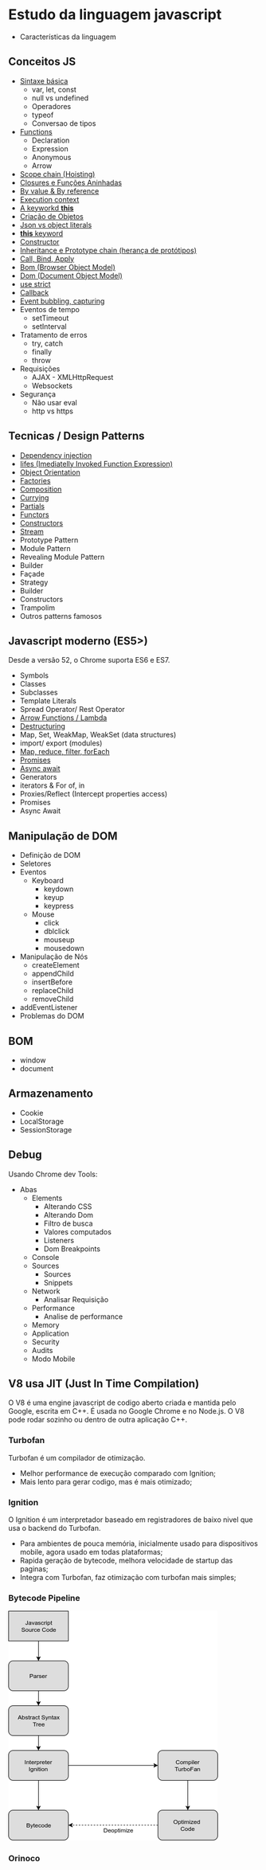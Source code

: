 # Estudo da linguagem javascript

* Características da linguagem

## Conceitos JS

* [Sintaxe básica](content/basic_syntax.md)
  * var, let, const
  * null vs undefined
  * Operadores
  * typeof
  * Conversao de tipos
* [Functions](content/functions.md) 
  * Declaration
  * Expression
  * Anonymous
  * Arrow
* [Scope chain (Hoisting)](content/hoisting.md)
* [Closures e Funções Aninhadas](content/closures.md)
* [By value & By reference](content/byvalue_byreference.md)
* [Execution context](content/execution_context.md)
* [A keyworkd **this**](content/this_keyword.md)
* [Criação de Objetos](content/object_creation.md)
* [Json vs object literals](content/json_vs_object_literals.md)
* [**this** keyword](content/this_keyword.md)
* [Constructor](content/constructor.md)
* [Inheritance e Prototype chain (herança de protótipos)](content/inheritance.md)
* [Call, Bind, Apply](content/call_bind_apply.md)
* [Bom (Browser Object Model)](content/bom.md)
* [Dom (Document Object Model)](content/dom.md)
* [use strict](content/use_strict.md)
* [Callback](content/callback.md)
* [Event bubbling, capturing](content/event_bubbling_capturing.md)
* Eventos de tempo
  * setTimeout
  * setInterval
* Tratamento de erros
  * try, catch
  * finally 
  * throw
* Requisições
  * AJAX - XMLHttpRequest
  * Websockets
* Segurança
  * Não usar eval
  * http vs https

## Tecnicas / Design Patterns

* [Dependency injection](content/dependency_injection.md)
* [Iifes (Imediatelly Invoked Function Expression)](iifes.md)
* [Object Orientation](content/object_orientation.md)
* [Factories](content/factories.md)
* [Composition](content/composition.md)
* [Currying](content/currying.md)
* [Partials](content/partials.md)
* [Functors](content/functors.md)
* [Constructors](content/constructor.md)
* [Stream](content/stream.md)
* Prototype Pattern
* Module Pattern
* Revealing Module Pattern
* Builder
* Façade
* Strategy
* Builder
* Constructors
* Trampolim
* Outros patterns famosos

## Javascript moderno (ES5>)

Desde a versão 52, o Chrome suporta ES6 e ES7.

* Symbols
* Classes
* Subclasses
* Template Literals
* Spread Operator/ Rest Operator
* [Arrow Functions / Lambda](content/functions.md)
* [Destructuring](content/destructuring.md)
* Map, Set, WeakMap, WeakSet (data structures)
* import/ export (modules)
* [Map, reduce, filter, forEach](content/map_reduce_filter.md)
* [Promises](content/promises.md)
* [Async await](content/async_await.md)
* Generators
* iterators & For of, in
* Proxies/Reflect (Intercept properties access)
* Promises
* Async Await

## Manipulação de DOM

* Definição de DOM
* Seletores
* Eventos
  * Keyboard
    * keydown
    * keyup
    * keypress
  * Mouse
    * click
    * dblclick
    * mouseup
    * mousedown
* Manipulação de Nós 
  * createElement
  * appendChild
  * insertBefore
  * replaceChild
  * removeChild
* addEventListener
* Problemas do DOM

## BOM

* window
* document

## Armazenamento

* Cookie
* LocalStorage
* SessionStorage

## Debug

Usando Chrome dev Tools:
* Abas
  * Elements
    * Alterando CSS
    * Alterando Dom
    * Filtro de busca
    * Valores computados
    * Listeners
    * Dom Breakpoints
  * Console
  * Sources
    * Sources
    * Snippets
  * Network
    * Analisar Requisição
  * Performance
    * Analise de performance
  * Memory
  * Application
  * Security
  * Audits
  * Modo Mobile

## V8 usa JIT (Just In Time Compilation)

O V8 é uma engine javascript de codigo aberto criada e mantida pelo Google, escrita em C++. É usada no Google Chrome e no Node.js. O V8 pode rodar sozinho ou dentro de outra aplicação C++.

### Turbofan

Turbofan é um compilador de otimização.

* Melhor performance de execução comparado com Ignition;
* Mais lento para gerar codigo, mas é mais otimizado;

### Ignition

O Ignition é um interpretador baseado em registradores de baixo nivel que usa o backend do Turbofan.

* Para ambientes de pouca memória, inicialmente usado para dispositivos mobile, agora usado em todas plataformas;
* Rapida geração de bytecode, melhora velocidade de startup das paginas;
* Integra com Turbofan, faz otimização com turbofan mais simples;

### Bytecode Pipeline

![V8](images/ignition_turbofan.png)

### Orinoco

